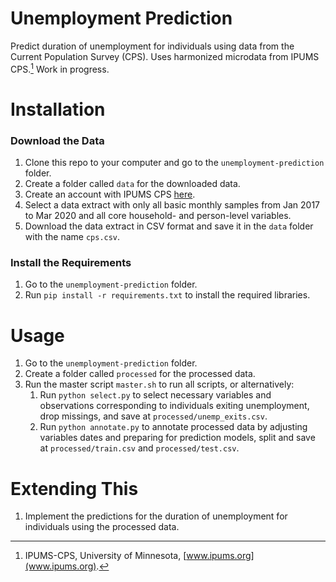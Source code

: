 # Unemployment Prediction
Predict duration of unemployment for individuals using data from the Current Population Survey (CPS). Uses harmonized microdata from IPUMS CPS.[^1] Work in progress.

# Installation

### Download the Data

1. Clone this repo to your computer and go to the `unemployment-prediction` folder.
2. Create a folder called `data` for the downloaded data.
3. Create an account with IPUMS CPS [here](https://cps.ipums.org/cps/).
4. Select a data extract with only all basic monthly samples from Jan 2017 to Mar 2020 and all core household- and person-level variables. 
5. Download the data extract in CSV format and save it in the `data` folder with the name `cps.csv`.

### Install the Requirements

1. Go to the `unemployment-prediction` folder.
2. Run `pip install -r requirements.txt` to install the required libraries.

# Usage
1. Go to the `unemployment-prediction` folder.
2. Create a folder called `processed` for the processed data.
3. Run the master script `master.sh` to run all scripts, or alternatively:
	1. Run `python select.py` to select necessary variables and observations corresponding to individuals exiting unemployment, drop missings, and save at `processed/unemp_exits.csv`.
	2. Run `python annotate.py` to annotate processed data by adjusting variables dates and preparing for prediction models, split and save at `processed/train.csv` and `processed/test.csv`.

# Extending This
1. Implement the predictions for the duration of unemployment for individuals using the processed data.

[^1]: IPUMS-CPS, University of Minnesota, [www.ipums.org](www.ipums.org).
